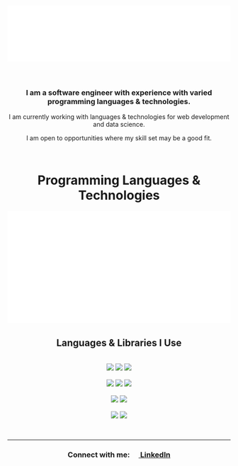 <div align="center">
<img src="https://raw.githubusercontent.com/dan-mba/dan-mba/main/images/herogh.svg" alt="Hi, I'm Dan">
</div>
<br><br>

<h3 align="center">I am a software engineer with experience with varied programming languages & technologies.</h3>
<p align="center">I am currently working with languages & technologies for web development and data science.</p>
<p align="center">I am open to opportunities where my skill set may be a good fit.</p>
<br>

<h1 align="center">Programming Languages & Technologies</h1>

<div align="center">
<img src="https://raw.githubusercontent.com/dan-mba/dan-mba/main/images/cloud.svg" alt="Topic Cloud">
</div>

<h2 align="center">Languages & Libraries I Use</h2>
<br>

<div align="center">
  <img src="https://img.shields.io/static/v1?style=for-the-badge&label=JavaScript&labelColor=161B22&message=Node.js&color=339933&logo=nodedotjs&logoColor=339933">
  <img src="https://img.shields.io/static/v1?style=for-the-badge&label=JavaScript&labelColor=161B22&message=React&color=61DAFB&logo=react&logoColor=61DAFB">
  <img src="https://img.shields.io/static/v1?style=for-the-badge&label=JavaScript&labelColor=161B22&message=Vue.js&color=4FC08D&logo=vuedotjs&logoColor=4FC08D">
</div>
<br>

<div align="center">
<img src="https://img.shields.io/static/v1?style=for-the-badge&label=Python&labelColor=161B22&message=Flask&color=black&logo=flask&logoColor=white">
<img src="https://img.shields.io/static/v1?style=for-the-badge&label=Python&labelColor=161B22&message=FastAPI&color=009688&logo=fastapi&logoColor=009688">
<img src="https://img.shields.io/static/v1?style=for-the-badge&label=Python&labelColor=161B22&message=Pandas&color=150458&logo=pandas&logoColor=white">
</div>
<br>

<div align="center">
<img src="https://img.shields.io/static/v1?style=for-the-badge&label=AWS&labelColor=161B22&message=Lambda&color=FF9900&logo=awslambda&logoColor=FF9900">
<img src="https://img.shields.io/static/v1?style=for-the-badge&label=AWS&labelColor=161B22&message=API%20Gateway&color=FF4F8B&logo=amazonapigateway&logoColor=FF4F8B">
</div>
<br>

<div align="center">
<img src="https://img.shields.io/static/v1?style=for-the-badge&label=TypeScript&labelColor=161B22&message=%20&logo=typescript&logoColor=3178C6&color=161B22">
<img src="https://img.shields.io/static/v1?style=for-the-badge&label=Cypress&labelColor=161B22&message=%20&logo=cypress&logoColor=white&color=161B22">
</div>

<!---
<table>
  <tr>
    <td colspan=5 align="center"><h3><b>Languages & libraries I am currently using</b></h3></td>
  </tr>
  <tr>
    <td>
      <img src="https://raw.githubusercontent.com/konpa/devicon/master/icons/javascript/javascript-original.svg" height="16" width="16"> <b>JavaScript</b>
    </td>
    <td>
      <img src="https://raw.githubusercontent.com/konpa/devicon/master/icons/react/react-original.svg" height="16" width="16"> React
    </td>
    <td>
      <img src="https://raw.githubusercontent.com/konpa/devicon/master/icons/vuejs/vuejs-original.svg" height="16" width="16"> Vue.js
    </td>
    <td colspan=2>
      <img src="https://raw.githubusercontent.com/konpa/devicon/master/icons/nodejs/nodejs-original.svg" height="16" width="16"> Node.js
    </td>
  </tr>
  <tr>
    <td>
      <img src="https://raw.githubusercontent.com/konpa/devicon/master/icons/python/python-original.svg" height="16" width="16"> <b>Python</b>
    </td>
    <td>
      <img src="https://raw.githubusercontent.com/dan-mba/dan-mba/main/images/logo-lineart.svg" height="16" width="16"> Flask
    </td>
    <td>
      <img src="https://raw.githubusercontent.com/tiangolo/fastapi/master/docs/en/docs/img/icon-transparent-bg.png" height="16" width="16"> FastAPI
    </td>
    <td>
      <img src="https://raw.githubusercontent.com/dan-mba/dan-mba/main/images/pandas_mark.svg" height="16" width="12"> Pandas
    </td>
    <td>
      <img src="https://raw.githubusercontent.com/matplotlib/matplotlib/master/doc/_static/icon.png" height="16" width="16"> Matplotlib
    </td>
  </tr>
</table>
<br>

<table>
  <tr>
    <td colspan=2 align="center"><h3><b>Technologies I am learning</b></h3></td>
  </tr>
  <tr>
    <td>
      <img src="https://raw.githubusercontent.com/dan-mba/dan-mba/main/images/AWS-Logo.svg" height="15" width="20"> <b>Amazon Web Services</b>
    </td>
    <td>
      <img src="https://raw.githubusercontent.com/awslabs/aws-icons-for-plantuml/main/dist/Compute/LambdaLambdaFunction.png" height="16" width="16"> Lambda
    </td>
  </tr>
  <tr>
    <td colspan=2>
      <img src="https://raw.githubusercontent.com/devicons/devicon/master/icons/typescript/typescript-original.svg" height="16" width="16"> <b>TypeScript</b>
    </td>
  </tr>
  <tr>
    <td colspan=2>
      <img src="https://avatars.githubusercontent.com/u/8908513?s=48&v=4" height="16" width="16"> Cypress
    </td>
  </tr>
</table>
<br>
--->

<br><hr>
<h3 align="center">Connect with me: <a href="https://www.linkedin.com/in/danburkhardt/"><img src="https://raw.githubusercontent.com/konpa/devicon/master/icons/linkedin/linkedin-original.svg" height="16" width="16"> LinkedIn</a></h3>
